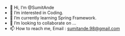 - 👋 Hi, I’m @SumitAnde
- 👀 I’m interested in Coding.
- 🌱 I’m currently learning Spring Framework.
- 💞️ I’m looking to collaborate on ...
- 📫 How to reach me, Email : sumitande.98@gmail.com

<!---
SumitAnde/SumitAnde is a ✨ special ✨ repository because its `README.md` (this file) appears on your GitHub profile.
You can click the Preview link to take a look at your changes.
--->
